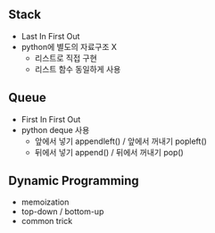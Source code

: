 ## Stack
 * Last In First Out
 * python에 별도의 자료구조 X
    - 리스트로 직접 구현
    - 리스트 함수 동일하게 사용
  
## Queue
 * First In First Out 
 * python deque 사용
    - 앞에서 넣기 appendleft() / 앞에서 꺼내기 popleft()
    - 뒤에서 넣기 append() / 뒤에서 꺼내기 pop()


## Dynamic Programming 
* memoization
* top-down / bottom-up
* common trick
